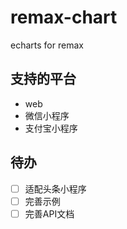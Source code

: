 # remax-chart
echarts for remax

## 支持的平台
- web
- 微信小程序
- 支付宝小程序


## 待办
- [ ] 适配头条小程序
- [ ] 完善示例
- [ ] 完善API文档